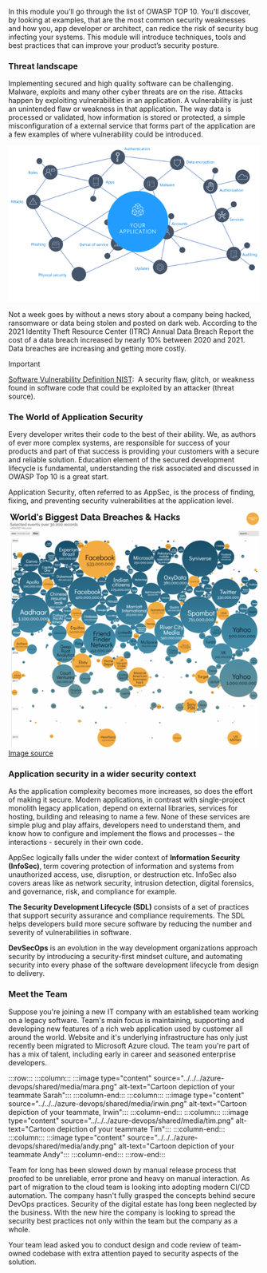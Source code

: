 In this module you’ll go through the list of OWASP TOP 10. You'll discover, by looking at examples, that are the most common security weaknesses and how you, app developer or architect, can redice the risk of security bug infecting your systems. This module will introduce techniques, tools and best practices that can improve your product’s security posture.

### Threat landscape

Implementing secured and high quality software can be challenging. Malware, exploits and many other cyber threats are on the rise. Attacks happen by exploiting vulnerabilities in an application. A vulnerability is just an unintended flaw or weakness in that application. The way data is processed or validated, how information is stored or protected, a simple misconfiguration of a external service that forms part of the application are a few examples of where vulnerability could be introduced.

![Application Security](../media/appsec.png)

Not a week goes by without a news story about a company being hacked, ransomware or data being stolen and posted on dark web. According to the 2021 Identity Theft Resource Center (ITRC) Annual Data Breach Report the cost of a data breach increased by nearly 10% between 2020 and 2021. Data breaches are increasing and getting more costly.

> [!IMPORTANT]
> [Software Vulnerability Definition NIST](https://csrc.nist.gov/glossary/term/Software_Vulnerability):
> A security flaw, glitch, or weakness found in software code that could be exploited by an attacker (threat source).

### The World of Application Security

Every developer writes their code to the best of their ability. We, as authors of ever more complex systems, are responsible for success of your products and part of that success is providing your customers with a secure and reliable solution. Education element of the secured development lifecycle is fundamental, understanding the risk associated and discussed in OWASP Top 10 is a great start.

Application Security, often referred to as AppSec, is the process of finding, fixing, and preventing security vulnerabilities at the application level.

![Security culture, delivery and automation cogs work better with CI, Shift left and automation](../media/worlds-breaches.png)
[Image source](https://www.informationisbeautiful.net/visualizations/worlds-biggest-data-breaches-hacks/)

### Application security in a wider security context​

As the application complexity becomes more increases, so does the effort of making it secure. Modern applications, in contrast with single-project monolith legacy application, depend on external libraries, services for hosting, building and releasing to name a few. None of these services are simple plug and play affairs, developers need to understand them, and know how to configure and implement the flows and processes – the interactions - securely in their own code.

AppSec logically falls under the wider context of **Information Security (InfoSec)**, term covering protection of information and systems from unauthorized access, use, disruption, or destruction etc. InfoSec also covers areas like as network security, intrusion detection, digital forensics, and governance, risk, and compliance for example.

**The Security Development Lifecycle (SDL)** consists of a set of practices that support security assurance and compliance requirements. The SDL helps developers build more secure software by reducing the number and severity of vulnerabilities in software.

**DevSecOps** is an evolution in the way development organizations approach security by introducing a security-first mindset culture, and automating security into every phase of the software development lifecycle from design to delivery.​

### Meet the Team

Suppose you're joining a new IT company with an established team working on a legacy software. Team's main focus is maintaining, supporting and developing new features of a rich web application used by customer all around the world. Website and it's underlying infrastructure has only just recently been migrated to Microsoft Azure cloud.
The team you're part of has a mix of talent, including early in career and seasoned enterprise developers.

:::row:::
    :::column:::
        :::image  type="content" source="../../../azure-devops/shared/media/mara.png" alt-text="Cartoon depiction of your teammate Sarah":::
    :::column-end:::
    :::column:::
        :::image  type="content" source="../../../azure-devops/shared/media/irwin.png" alt-text="Cartoon depiction of your teammate, Irwin":::
    :::column-end:::
    :::column:::
        :::image  type="content" source="../../../azure-devops/shared/media/tim.png" alt-text="Cartoon depiction of your teammate Tim":::
    :::column-end:::
    :::column:::
        :::image  type="content" source="../../../azure-devops/shared/media/andy.png" alt-text="Cartoon depiction of your teammate Andy":::
    :::column-end:::
:::row-end:::

Team for long has been slowed down by manual release process that proofed to be unreliable, error prone and heavy on manual interaction. As part of migration to the cloud team is looking into adopting modern CI/CD automation.
The company hasn't fully grasped the concepts behind secure DevOps practices. Security of the digital estate has long been neglected by the business. With the new hire the company is looking to spread the security best practices not only within the team but the company as a whole.

Your team lead asked you to conduct design and code review of team-owned codebase with extra attention payed to security aspects of the solution.
